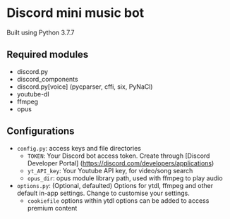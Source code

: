 # Discord mini music bot
Built using Python 3.7.7

## Required modules
- discord.py
- discord_components
- discord.py[voice] (pycparser, cffi, six, PyNaCl)
- youtube-dl
- ffmpeg
- opus

## Configurations
- `config.py`: access keys and file directories
    - `TOKEN`: Your Discord bot access token. Create through [Discord Developer Portal] (https://discord.com/developers/applications)
    - `yt_API_key`: Your Youtube API key, for video/song search
    - `opus_dir`: opus module library path, used with ffmpeg to play audio
- `options.py`: (Optional, defaulted) Options for ytdl, ffmpeg and other default in-app settings. Change to customise your settings.
    - `cookiefile` options within ytdl options can be added to access premium content
